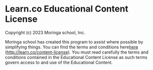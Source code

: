 # Learn.co Educational Content License

Copyright (c) 2023 Moringa school, Inc.

Moringa school has created this program to assist where possible by simplifying things. You can find the terms and conditions here[here](http://learn.co/content-license) (http://learn.co/content-license). You must read carefully the terms and conditions contained in the Educational Content License as such terms govern access to and use of the Educational Content.


